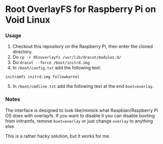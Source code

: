 # Root OverlayFS for Raspberry Pi on Void Linux

### Usage
1. Checkout this repository on the Raspberry Pi, then enter the cloned directory.
2. Do `cp -r 95zoverlayfs /usr/lib/dracut/modules.d/`
3. Do `dracut --force /boot/initrd.img`
4. In `/boot/config.txt` add the following text:
```
initramfs initrd.img followkernel
```
5. In `/boot/cmdline.txt` add the following text at the end `boot=overlay`.

### Notes
The interface is designed to look like/mimick what Raspbian/Raspberry Pi OS does with overlayfs.
If you want to disable it you can disable booting from initramfs, remove `boot=overlay` or just change
`overlay` to anything else.

This is a rather hacky solution, but it works for me.
